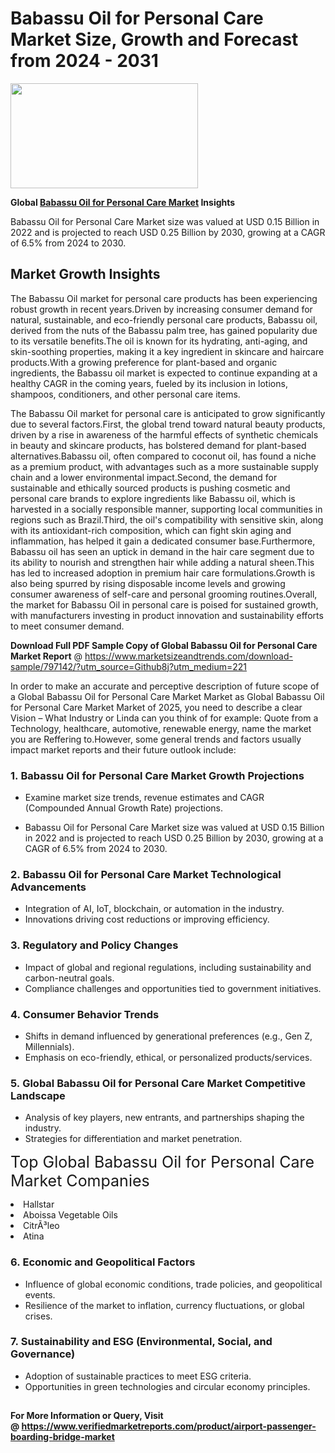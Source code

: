 <H1>Babassu Oil for Personal Care Market Size, Growth and Forecast from 2024 - 2031</H1><img class="aligncenter size-medium wp-image-584254" src="https://thirdeyenews.in/wp-content/uploads/2024/09/Global-Market-Research-300x168.jpeg" alt="" width="300" height="168" /><p><strong>Global&nbsp;<a href="https://www.marketsizeandtrends.com/download-sample/797142/?utm_source=Github8j?utm_medium=221">Babassu Oil for Personal Care Market</a> Insights</strong></p><p>Babassu Oil for Personal Care Market size was valued at USD 0.15 Billion in 2022 and is projected to reach USD 0.25 Billion by 2030, growing at a CAGR of 6.5% from 2024 to 2030.</p><p><h2>Market Growth Insights</h2> <p>The Babassu Oil market for personal care products has been experiencing robust growth in recent years.Driven by increasing consumer demand for natural, sustainable, and eco-friendly personal care products, Babassu oil, derived from the nuts of the Babassu palm tree, has gained popularity due to its versatile benefits.The oil is known for its hydrating, anti-aging, and skin-soothing properties, making it a key ingredient in skincare and haircare products.With a growing preference for plant-based and organic ingredients, the Babassu oil market is expected to continue expanding at a healthy CAGR in the coming years, fueled by its inclusion in lotions, shampoos, conditioners, and other personal care items.</p> <p></p> <p>The Babassu Oil market for personal care is anticipated to grow significantly due to several factors.First, the global trend toward natural beauty products, driven by a rise in awareness of the harmful effects of synthetic chemicals in beauty and skincare products, has bolstered demand for plant-based alternatives.Babassu oil, often compared to coconut oil, has found a niche as a premium product, with advantages such as a more sustainable supply chain and a lower environmental impact.Second, the demand for sustainable and ethically sourced products is pushing cosmetic and personal care brands to explore ingredients like Babassu oil, which is harvested in a socially responsible manner, supporting local communities in regions such as Brazil.Third, the oil's compatibility with sensitive skin, along with its antioxidant-rich composition, which can fight skin aging and inflammation, has helped it gain a dedicated consumer base.Furthermore, Babassu oil has seen an uptick in demand in the hair care segment due to its ability to nourish and strengthen hair while adding a natural sheen.This has led to increased adoption in premium hair care formulations.Growth is also being spurred by rising disposable income levels and growing consumer awareness of self-care and personal grooming routines.Overall, the market for Babassu Oil in personal care is poised for sustained growth, with manufacturers investing in product innovation and sustainability efforts to meet consumer demand.<p></p><p><span class=""><strong>Download Full PDF Sample Copy of Global Babassu Oil for Personal Care Market Report</strong> @ <a href="https://www.marketsizeandtrends.com/download-sample/797142/?utm_source=Github8j?utm_medium=221" target="_blank">https://www.marketsizeandtrends.com/download-sample/797142/?utm_source=Github8j?utm_medium=221</a></span></p><p>In order to make an accurate and perceptive description of future scope of a Global&nbsp;Babassu Oil for Personal Care Market Market as Global&nbsp;Babassu Oil for Personal Care Market Market of 2025, you need to describe a clear Vision &ndash; What Industry or Linda can you think of for example: Quote from a Technology, healthcare, automotive, renewable energy, name the market you are Reffering to.However, some general trends and factors usually impact market reports and their future outlook include:</p><h3>1.&nbsp;<strong>Babassu Oil for Personal Care Market Growth Projections</strong></h3><ul><li>Examine market size trends, revenue estimates and CAGR (Compounded Annual Growth Rate) projections.</li><li><p>Babassu Oil for Personal Care Market size was valued at USD 0.15 Billion in 2022 and is projected to reach USD 0.25 Billion by 2030, growing at a CAGR of 6.5% from 2024 to 2030.</p></li></ul><h3>2.&nbsp;<strong>Babassu Oil for Personal Care Market Technological Advancements</strong></h3><ul><li>Integration of AI, IoT, blockchain, or automation in the industry.</li><li>Innovations driving cost reductions or improving efficiency.</li></ul><h3>3.&nbsp;<strong>Regulatory and Policy Changes</strong></h3><ul><li>Impact of global and regional regulations, including sustainability and carbon-neutral goals.</li><li>Compliance challenges and opportunities tied to government initiatives.</li></ul><h3>4.&nbsp;<strong>Consumer Behavior Trends</strong></h3><ul><li>Shifts in demand influenced by generational preferences (e.g., Gen Z, Millennials).</li><li>Emphasis on eco-friendly, ethical, or personalized products/services.</li></ul><h3>5.&nbsp;<strong>Global Babassu Oil for Personal Care Market Competitive Landscape</strong></h3><ul><li>Analysis of key players, new entrants, and partnerships shaping the industry.</li><li>Strategies for differentiation and market penetration.</li></ul><p data-pm-slice="1 1 []"><span style="color: inherit; font-family: inherit; font-size: 25px;">Top Global Babassu Oil for Personal Care Market Companies</span></p><div class="" data-test-id=""><p><li>Hallstar</li><li> Aboissa Vegetable Oils</li><li> CitrÃ³leo</li><li> Atina</li></p></div><h3>6.&nbsp;<strong>Economic and Geopolitical Factors</strong></h3><ul><li>Influence of global economic conditions, trade policies, and geopolitical events.</li><li>Resilience of the market to inflation, currency fluctuations, or global crises.</li></ul><h3>7.&nbsp;<strong>Sustainability and ESG (Environmental, Social, and Governance)</strong></h3><ul><li>Adoption of sustainable practices to meet ESG criteria.</li><li>Opportunities in green technologies and circular economy principles.</li></ul><h2><strong style="font-size: 14px;">For More Information or Query, Visit @&nbsp;</strong><a style="background-color: #ffffff; font-size: 14px;" href="https://www.marketsizeandtrends.com/report/babassu-oil-for-personal-care-market/" target="_blank">https://www.verifiedmarketreports.com/product/airport-passenger-boarding-bridge-market</a></h2>